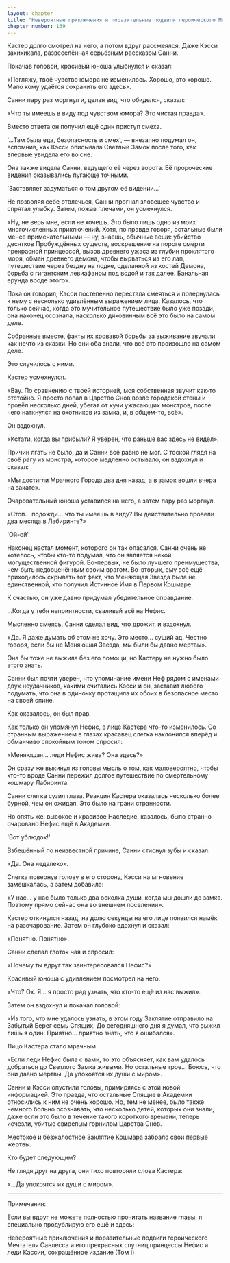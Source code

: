 ```yaml
---
layout: chapter
title: "Невероятные приключения и поразительные подвиги героического Мечтателя Санлесса и его прекрасных спутниц принцессы Нефис и леди Кассии, сокращённое издание (Том I)"
chapter_number: 139
---
```


Кастер долго смотрел на него, а потом вдруг рассмеялся. Даже Кэсси захихикала, развеселённая серьёзным рассказом Санни.

Покачав головой, красивый юноша улыбнулся и сказал:

«Погляжу, твоё чувство юмора не изменилось. Хорошо, это хорошо. Мало кому удаётся сохранить его здесь».

Санни пару раз моргнул и, делая вид, что обиделся, сказал:

«Что ты имеешь в виду под чувством юмора? Это чистая правда».

Вместо ответа он получил ещё один приступ смеха.

'...Там была еда, безопасность и смех', — внезапно подумал он, вспомнив, как Кэсси описывала Светлый Замок после того, как впервые увидела его во сне.

Она также видела Санни, ведущего её через ворота. Её пророческие видения оказывались пугающе точными.

'Заставляет задуматься о том другом её видении...'

Не позволяя себе отвлечься, Санни прогнал зловещее чувство и спрятал улыбку. Затем, пожав плечами, он усмехнулся.

«Ну, не верь мне, если не хочешь. Это было лишь одно из моих многочисленных приключений. Хотя, по правде говоря, остальные были менее примечательными — ну, знаешь, обычные вещи: убийство десятков Пробуждённых существ, воскрешение на пороге смерти прекрасной принцессой, вызов древнего ужаса из глубин проклятого моря, обман древнего демона, чтобы вырваться из его лап, путешествие через бездну на лодке, сделанной из костей Демона, борьба с гигантским левиафаном под водой и так далее. Банальная ерунда вроде этого».

Пока он говорил, Кэсси постепенно перестала смеяться и повернулась к нему с несколько удивлённым выражением лица. Казалось, что только сейчас, когда это мучительное путешествие было уже позади, она наконец осознала, насколько диковинным всё это было на самом деле.

Собранные вместе, факты их кровавой борьбы за выживание звучали как нечто из сказки. Но они оба знали, что всё это произошло на самом деле.

Это случилось с ними.

Кастер усмехнулся.

«Вау. По сравнению с твоей историей, моя собственная звучит как-то отстойно. Я просто попал в Царство Снов возле городской стены и провёл несколько дней, убегая от кучи ужасающих монстров, после чего наткнулся на охотников из замка, и, в общем-то, всё».

Он вздохнул.

«Кстати, когда вы прибыли? Я уверен, что раньше вас здесь не видел».

Причин лгать не было, да и Санни всё равно не мог. С тоской глядя на своё рагу из монстра, которое медленно остывало, он вздохнул и сказал:

«Мы достигли Мрачного Города два дня назад, а в замок вошли вчера на закате».

Очаровательный юноша уставился на него, а затем пару раз моргнул.

«Стоп... подожди... что ты имеешь в виду? Вы действительно провели два месяца в Лабиринте?»

'Ой-ой'.

Наконец настал момент, которого он так опасался. Санни очень не хотелось, чтобы кто-то подумал, что он является некой могущественной фигурой. Во-первых, не было лучшего преимущества, чем быть недооценённым своим врагом. Во-вторых, ему всё ещё приходилось скрывать тот факт, что Меняющая Звезда была не единственной, кто получил Истинное Имя в Первом Кошмаре.

К счастью, он уже давно придумал убедительное оправдание.

...Когда у тебя неприятности, сваливай всё на Нефис.

Мысленно смеясь, Санни сделал вид, что дрожит, и вздохнул.

«Да. Я даже думать об этом не хочу. Это место... сущий ад. Честно говоря, если бы не Меняющая Звезда, мы были бы давно мертвы».

Она бы тоже не выжила без его помощи, но Кастеру не нужно было этого знать.

Санни был почти уверен, что упоминание имени Неф рядом с именами двух неудачников, какими считались Кэсси и он, заставит любого подумать, что она в одиночку протащила их обоих в безопасное место на своей спине.

Как оказалось, он был прав.

Как только он упомянул Нефис, в лице Кастера что-то изменилось. Со странным выражением в глазах красавец слегка наклонился вперёд и обманчиво спокойным тоном спросил:

«Меняющая... леди Нефис жива? Она здесь?»

Он сразу же выкинул из головы мысль о том, как маловероятно, чтобы кто-то вроде Санни пережил долгое путешествие по смертельному кошмару Лабиринта.

Санни слегка сузил глаза. Реакция Кастера оказалась несколько более бурной, чем он ожидал. Это было на грани странности.

Но опять же, высокое и красивое Наследие, казалось, было странно очаровано Нефис ещё в Академии.

'Вот ублюдок!'

Взбешённый по неизвестной причине, Санни стиснул зубы и сказал:

«Да. Она недалеко».

Слегка повернув голову в его сторону, Кэсси на мгновение замешкалась, а затем добавила:

«У нас... у нас было только два осколка души, когда мы дошли до замка. Поэтому прямо сейчас она во внешнем поселении».

Кастер откинулся назад, на долю секунды на его лице появился намёк на разочарование. Затем он глубоко вдохнул и сказал:

«Понятно. Понятно».

Санни сделал глоток чая и спросил:

«Почему ты вдруг так заинтересовался Нефис?»

Красивый юноша с удивлением посмотрел на него.

«Что? Ох. Я... я просто рад узнать, что кто-то ещё из нас выжил».

Затем он вздохнул и покачал головой:

«Из того, что мне удалось узнать, в этом году Заклятие отправило на Забытый Берег семь Спящих. До сегодняшнего дня я думал, что выжил лишь я один. Приятно... приятно знать, что я ошибался».

Лицо Кастера стало мрачным.

«Если леди Нефис была с вами, то это объясняет, как вам удалось добраться до Светлого Замка живыми. Но остальные трое... Боюсь, что они давно мертвы. Да упокоятся их души с миром».

Санни и Кэсси опустили головы, примиряясь с этой новой информацией. Это правда, что остальные Спящие в Академии относились к ним не очень хорошо. Но, тем не менее, было также немного больно осознавать, что несколько детей, которых они знали, даже если это было в течение такого короткого времени, теперь исчезли, убитые свирепым горнилом Царства Снов.

Жестокое и безжалостное Заклятие Кошмара забрало свои первые жертвы.

Кто будет следующим?

Не глядя друг на друга, они тихо повторяли слова Кастера:

«...Да упокоятся их души с миром».

***

Примечания:

Если вы вдруг не можете полностью прочитать название главы, я специально продублирую его ещё и здесь:

Невероятные приключения и поразительные подвиги героического Мечтателя Санлесса и его прекрасных спутниц принцессы Нефис и леди Кассии, сокращённое издание (Том I)